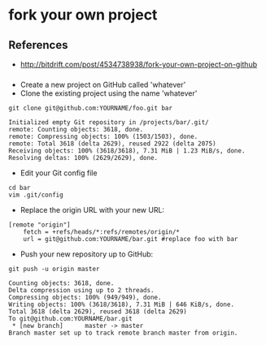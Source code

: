 # fork your own project

## References
* http://bitdrift.com/post/4534738938/fork-your-own-project-on-github

##### 
* Create a new project on GitHub called 'whatever’
* Clone the existing project using the name 'whatever'
```
git clone git@github.com:YOURNAME/foo.git bar
```
```
Initialized empty Git repository in /projects/bar/.git/
remote: Counting objects: 3618, done.
remote: Compressing objects: 100% (1503/1503), done.
remote: Total 3618 (delta 2629), reused 2922 (delta 2075)
Receiving objects: 100% (3618/3618), 7.31 MiB | 1.23 MiB/s, done.
Resolving deltas: 100% (2629/2629), done.
```
* Edit your Git config file
```
cd bar
vim .git/config
```
* Replace the origin URL with your new URL:
```
[remote "origin"]
    fetch = +refs/heads/*:refs/remotes/origin/*
    url = git@github.com:YOURNAME/bar.git #replace foo with bar
```
* Push your new repository up to GitHub:
```
git push -u origin master
```
```
Counting objects: 3618, done.
Delta compression using up to 2 threads.
Compressing objects: 100% (949/949), done.
Writing objects: 100% (3618/3618), 7.31 MiB | 646 KiB/s, done.
Total 3618 (delta 2629), reused 3618 (delta 2629)
To git@github.com:YOURNAME/bar.git
 * [new branch]      master -> master
Branch master set up to track remote branch master from origin.
```
